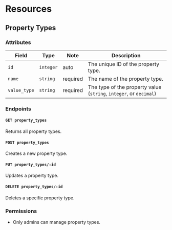 # Resources

## Property Types

### Attributes

Field        | Type      | Note     | Description                        
-------------|-----------|----------|----------------------------------------
`id`         | `integer` | auto     | The unique ID of the property type.
`name`       | `string`  | required | The name of the property type.
`value_type` | `string`  | required | The type of the property value (`string`, `integer`, or `decimal`)

### Endpoints

#### `GET property_types`

Returns all property types.

#### `POST property_types`

Creates a new property type.

#### `PUT property_types/:id`

Updates a property type.

#### `DELETE property_types/:id`

Deletes a specific property type.

### Permissions

* Only admins can manage property types.